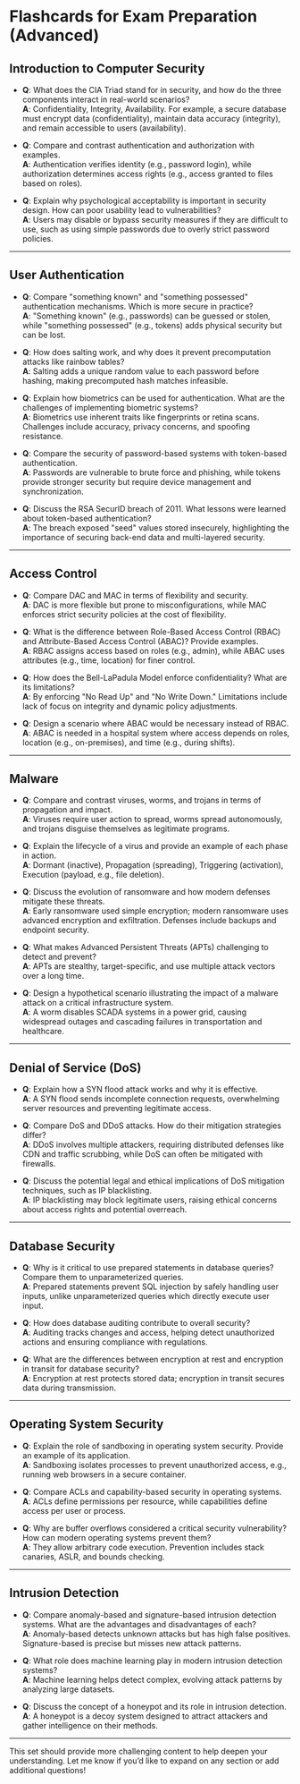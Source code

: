 # Flashcards for Exam Preparation (Advanced)

## Introduction to Computer Security

- **Q**: What does the CIA Triad stand for in security, and how do the three components interact in real-world scenarios?  
  **A**: Confidentiality, Integrity, Availability. For example, a secure database must encrypt data (confidentiality), maintain data accuracy (integrity), and remain accessible to users (availability).

- **Q**: Compare and contrast authentication and authorization with examples.  
  **A**: Authentication verifies identity (e.g., password login), while authorization determines access rights (e.g., access granted to files based on roles).

- **Q**: Explain why psychological acceptability is important in security design. How can poor usability lead to vulnerabilities?  
  **A**: Users may disable or bypass security measures if they are difficult to use, such as using simple passwords due to overly strict password policies.

---

## User Authentication

- **Q**: Compare "something known" and "something possessed" authentication mechanisms. Which is more secure in practice?  
  **A**: "Something known" (e.g., passwords) can be guessed or stolen, while "something possessed" (e.g., tokens) adds physical security but can be lost.

- **Q**: How does salting work, and why does it prevent precomputation attacks like rainbow tables?  
  **A**: Salting adds a unique random value to each password before hashing, making precomputed hash matches infeasible.

- **Q**: Explain how biometrics can be used for authentication. What are the challenges of implementing biometric systems?  
  **A**: Biometrics use inherent traits like fingerprints or retina scans. Challenges include accuracy, privacy concerns, and spoofing resistance.

- **Q**: Compare the security of password-based systems with token-based authentication.  
  **A**: Passwords are vulnerable to brute force and phishing, while tokens provide stronger security but require device management and synchronization.

- **Q**: Discuss the RSA SecurID breach of 2011. What lessons were learned about token-based authentication?  
  **A**: The breach exposed "seed" values stored insecurely, highlighting the importance of securing back-end data and multi-layered security.

---

## Access Control

- **Q**: Compare DAC and MAC in terms of flexibility and security.  
  **A**: DAC is more flexible but prone to misconfigurations, while MAC enforces strict security policies at the cost of flexibility.

- **Q**: What is the difference between Role-Based Access Control (RBAC) and Attribute-Based Access Control (ABAC)? Provide examples.  
  **A**: RBAC assigns access based on roles (e.g., admin), while ABAC uses attributes (e.g., time, location) for finer control.

- **Q**: How does the Bell-LaPadula Model enforce confidentiality? What are its limitations?  
  **A**: By enforcing "No Read Up" and "No Write Down." Limitations include lack of focus on integrity and dynamic policy adjustments.

- **Q**: Design a scenario where ABAC would be necessary instead of RBAC.  
  **A**: ABAC is needed in a hospital system where access depends on roles, location (e.g., on-premises), and time (e.g., during shifts).

---

## Malware

- **Q**: Compare and contrast viruses, worms, and trojans in terms of propagation and impact.  
  **A**: Viruses require user action to spread, worms spread autonomously, and trojans disguise themselves as legitimate programs.

- **Q**: Explain the lifecycle of a virus and provide an example of each phase in action.  
  **A**: Dormant (inactive), Propagation (spreading), Triggering (activation), Execution (payload, e.g., file deletion).

- **Q**: Discuss the evolution of ransomware and how modern defenses mitigate these threats.  
  **A**: Early ransomware used simple encryption; modern ransomware uses advanced encryption and exfiltration. Defenses include backups and endpoint security.

- **Q**: What makes Advanced Persistent Threats (APTs) challenging to detect and prevent?  
  **A**: APTs are stealthy, target-specific, and use multiple attack vectors over a long time.

- **Q**: Design a hypothetical scenario illustrating the impact of a malware attack on a critical infrastructure system.  
  **A**: A worm disables SCADA systems in a power grid, causing widespread outages and cascading failures in transportation and healthcare.

---

## Denial of Service (DoS)

- **Q**: Explain how a SYN flood attack works and why it is effective.  
  **A**: A SYN flood sends incomplete connection requests, overwhelming server resources and preventing legitimate access.

- **Q**: Compare DoS and DDoS attacks. How do their mitigation strategies differ?  
  **A**: DDoS involves multiple attackers, requiring distributed defenses like CDN and traffic scrubbing, while DoS can often be mitigated with firewalls.

- **Q**: Discuss the potential legal and ethical implications of DoS mitigation techniques, such as IP blacklisting.  
  **A**: IP blacklisting may block legitimate users, raising ethical concerns about access rights and potential overreach.

---

## Database Security

- **Q**: Why is it critical to use prepared statements in database queries? Compare them to unparameterized queries.  
  **A**: Prepared statements prevent SQL injection by safely handling user inputs, unlike unparameterized queries which directly execute user input.

- **Q**: How does database auditing contribute to overall security?  
  **A**: Auditing tracks changes and access, helping detect unauthorized actions and ensuring compliance with regulations.

- **Q**: What are the differences between encryption at rest and encryption in transit for database security?  
  **A**: Encryption at rest protects stored data; encryption in transit secures data during transmission.

---

## Operating System Security

- **Q**: Explain the role of sandboxing in operating system security. Provide an example of its application.  
  **A**: Sandboxing isolates processes to prevent unauthorized access, e.g., running web browsers in a secure container.

- **Q**: Compare ACLs and capability-based security in operating systems.  
  **A**: ACLs define permissions per resource, while capabilities define access per user or process.

- **Q**: Why are buffer overflows considered a critical security vulnerability? How can modern operating systems prevent them?  
  **A**: They allow arbitrary code execution. Prevention includes stack canaries, ASLR, and bounds checking.

---

## Intrusion Detection

- **Q**: Compare anomaly-based and signature-based intrusion detection systems. What are the advantages and disadvantages of each?  
  **A**: Anomaly-based detects unknown attacks but has high false positives. Signature-based is precise but misses new attack patterns.

- **Q**: What role does machine learning play in modern intrusion detection systems?  
  **A**: Machine learning helps detect complex, evolving attack patterns by analyzing large datasets.

- **Q**: Discuss the concept of a honeypot and its role in intrusion detection.  
  **A**: A honeypot is a decoy system designed to attract attackers and gather intelligence on their methods.

---

This set should provide more challenging content to help deepen your understanding. Let me know if you’d like to expand on any section or add additional questions! 
